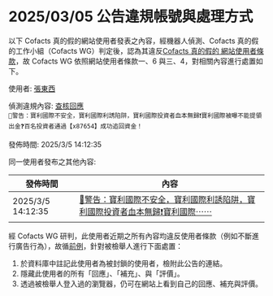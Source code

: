 2025/03/05 公告違規帳號與處理方式
=========

以下 Cofacts 真的假的網站使用者發表之內容，經機器人偵測、Cofacts 真的假的工作小組（Cofacts WG）判定後，認為其違反[Cofacts 真的假的 網站使用者條款](https://github.com/cofacts/rumors-site/blob/master/LEGAL.md)，故 Cofacts WG 依照網站使用者條款一、6 與三、4，對相關內容進行處置如下。

使用者: [張東西](https://cofacts.github.io/community-builder/#/editorworks?showAll=1&day=365&userId=x-juZJUBYrjt7MSMmmOP)

偵測違規內容: [查核回應](https://cofacts.tw/reply/yejvZJUBYrjt7MSMPWMp)<br>`📢警告：寶利國際不安全，寶利國際利誘陷阱，寶利國際投資者血本無歸❗寶利國際被曝不能提領出金❓百名投資者通過【x87654】成功追回資金！`

發佈時間: 2025/3/5 14:12:35

同一使用者發布之其他內容:

|發佈時間|內容|
|---|---|
| 2025/3/5 14:12:35 | [📢警告：寶利國際不安全，寶利國際利誘陷阱，寶利國際投資者血本無歸❗寶利國際⋯⋯](https://cofacts.tw/reply/yejvZJUBYrjt7MSMPWMp) |

經 Cofacts WG 研判，此使用者近期之所有內容均違反使用者條款（例如不斷進行廣告行為），故循[前例](https://github.com/cofacts/takedowns/blob/master/2021/1125-2nd-spam.md)，針對被檢舉人進行下面處置：
1. 於資料庫中註記此使用者為被封鎖的使用者，檢附此公告的連結。
2. 隱藏此使用者的所有「回應」、「補充」、與「評價」。
3. 透過被檢舉人登入過的瀏覽器，仍可在網站上看到自己的回應、補充與評價。

